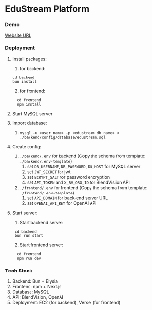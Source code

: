 # EduStream Platform

### Demo

[Website URL](https://edustream-online-learning-platform.vercel.app)
### Deployment

1. Install packages:
   1. for backend:

    ```ssh
    cd backend
    bun install
    ```

   2. for frontend:

    ```ssh
      cd frontend
      npm install
      ```

3. Start MySQL server
4. Import database:
    1. `mysql -u <user_name> -p <edustream_db_name> < ./backend/config/database/edustream.sql`
5. Create config:
    1. `./backend/.env` for backend (Copy the schema from template: `./backend/.env-template`)
       1. set `DB_USERNAME`, `DB_PASSWORD`, `DB_HOST` for MySQL server
       2. set `JWT_SECRET` for jwt
       3. set `BCRYPT_SALT` for password encryption
       4. set `API_TOKEN` and `X_BV_ORG_ID` for BlendVisiion API
    2. `./frontend/.env` for frontend (Copy the schema from template: `./frontend/.env-template`)
       1. set `API_DOMAIN` for back-end server URL
       2. set `OPENAI_API_KEY` for OpenAI API
6. Start server:
   1. Start backend server:

   ```ssh
    cd backend
    bun run start
   ```

    2. Start frontend server:

    ```ssh
      cd frontend
      npm run dev
    ```

### Tech Stack

1. Backend: Bun + Elysia
2. Frontend: npm + Next.js
3. Database: MySQL
4. API: BlendVision, OpenAI
5. Deployment: EC2 (for backend), Versel (for frontend)


